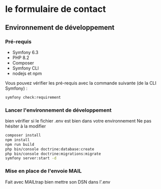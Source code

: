# le formulaire de contact


## Environnement de développement

### Pré-requis

* Symfony 6.3
* PHP 8.2
* Composer
* Symfony CLI
* nodejs et npm

Vous pouvez vérifier les pré-requis avec la commande suivante (de la CLI Symfony) :

```bash
symfony check:requirement
```
### Lancer l'environnement de développement

bien vérifier si le fichier .env est bien dans votre environnement
Ne pas hésiter à la modifier

```bash
composer install
npm install
npm run build
php bin/console doctrine:database:create
php bin/console doctrine:migrations:migrate
symfony server:start -d
```

### Mise en place de l'envoie MAIL

Fait avec MAILtrap bien mettre son DSN dans l'.env